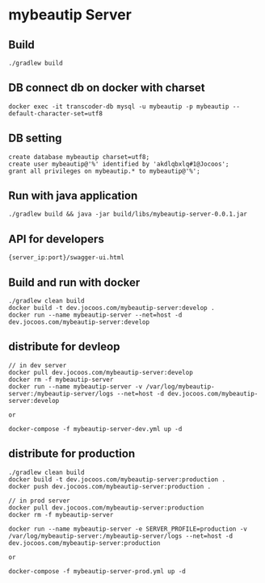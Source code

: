 # mybeautip Server #

## Build ##
```
./gradlew build
```

## DB connect db on docker with charset ##
```
docker exec -it transcoder-db mysql -u mybeautip -p mybeautip --default-character-set=utf8
```

## DB setting ##
```
create database mybeautip charset=utf8;
create user mybeautip@'%' identified by 'akdlqbxlq#1@Jocoos';
grant all privileges on mybeautip.* to mybeautip@'%';
```

## Run with java application ##
```
./gradlew build && java -jar build/libs/mybeautip-server-0.0.1.jar

```

## API for developers ##

```
{server_ip:port}/swagger-ui.html
```


## Build and run with docker ##
```
./gradlew clean build
docker build -t dev.jocoos.com/mybeautip-server:develop .
docker run --name mybeautip-server --net=host -d dev.jocoos.com/mybeautip-server:develop
```

## distribute for devleop ##
```
// in dev server
docker pull dev.jocoos.com/mybeautip-server:develop
docker rm -f mybeautip-server
docker run --name mybeautip-server -v /var/log/mybeautip-server:/mybeautip-server/logs --net=host -d dev.jocoos.com/mybeautip-server:develop

or

docker-compose -f mybeautip-server-dev.yml up -d

```

## distribute for production ##
```
./gradlew clean build
docker build -t dev.jocoos.com/mybeautip-server:production .
docker push dev.jocoos.com/mybeautip-server:production .

// in prod server
docker pull dev.jocoos.com/mybeautip-server:production
docker rm -f mybeautip-server

docker run --name mybeautip-server -e SERVER_PROFILE=production -v /var/log/mybeautip-server:/mybeautip-server/logs --net=host -d dev.jocoos.com/mybeautip-server:production

or

docker-compose -f mybeautip-server-prod.yml up -d
```
